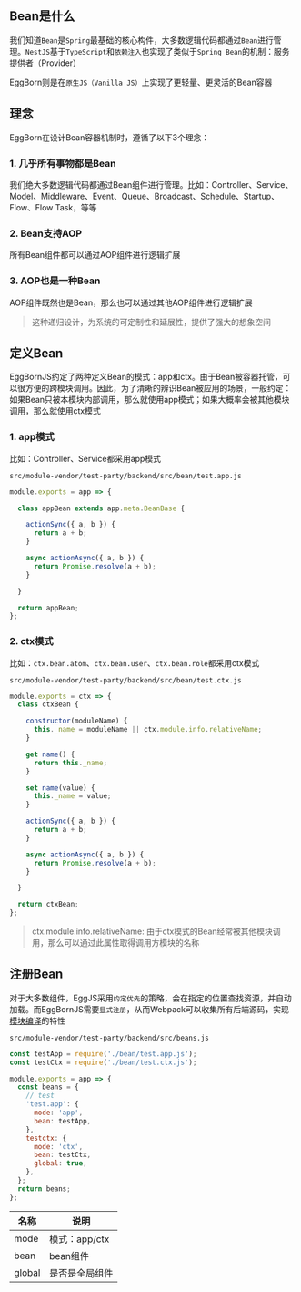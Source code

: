 ## Bean是什么

我们知道`Bean`是`Spring`最基础的核心构件，大多数逻辑代码都通过`Bean`进行管理。`NestJS`基于`TypeScript`和`依赖注入`也实现了类似于`Spring Bean`的机制：服务提供者（Provider）

EggBorn则是在`原生JS（Vanilla JS）`上实现了更轻量、更灵活的Bean容器

## 理念

EggBorn在设计Bean容器机制时，遵循了以下3个理念：

### 1. 几乎所有事物都是Bean

我们绝大多数逻辑代码都通过Bean组件进行管理。比如：Controller、Service、Model、Middleware、Event、Queue、Broadcast、Schedule、Startup、Flow、Flow Task，等等

### 2. Bean支持AOP

所有Bean组件都可以通过AOP组件进行逻辑扩展

### 3. AOP也是一种Bean

AOP组件既然也是Bean，那么也可以通过其他AOP组件进行逻辑扩展

> 这种递归设计，为系统的可定制性和延展性，提供了强大的想象空间

## 定义Bean

EggBornJS约定了两种定义Bean的模式：app和ctx。由于Bean被容器托管，可以很方便的跨模块调用。因此，为了清晰的辨识Bean被应用的场景，一般约定：如果Bean只被本模块内部调用，那么就使用app模式；如果大概率会被其他模块调用，那么就使用ctx模式

### 1. app模式

比如：Controller、Service都采用app模式

`src/module-vendor/test-party/backend/src/bean/test.app.js`

``` javascript
module.exports = app => {

  class appBean extends app.meta.BeanBase {

    actionSync({ a, b }) {
      return a + b;
    }

    async actionAsync({ a, b }) {
      return Promise.resolve(a + b);
    }

  }

  return appBean;
};
```

### 2. ctx模式

比如：`ctx.bean.atom`、`ctx.bean.user`、`ctx.bean.role`都采用ctx模式

`src/module-vendor/test-party/backend/src/bean/test.ctx.js`

``` javascript
module.exports = ctx => {
  class ctxBean {

    constructor(moduleName) {
      this._name = moduleName || ctx.module.info.relativeName;
    }

    get name() {
      return this._name;
    }

    set name(value) {
      this._name = value;
    }

    actionSync({ a, b }) {
      return a + b;
    }

    async actionAsync({ a, b }) {
      return Promise.resolve(a + b);
    }

  }

  return ctxBean;
};

```

> ctx.module.info.relativeName: 由于ctx模式的Bean经常被其他模块调用，那么可以通过此属性取得调用方模块的名称

## 注册Bean

对于大多数组件，EggJS采用`约定优先`的策略，会在指定的位置查找资源，并自动加载。而EggBornJS需要`显式注册`，从而Webpack可以收集所有后端源码，实现[模块编译](https://cabloy.com/zh-cn/articles/beef7cd0ab0a495284797a5af933a155.html)的特性

`src/module-vendor/test-party/backend/src/beans.js`

``` javascript
const testApp = require('./bean/test.app.js');
const testCtx = require('./bean/test.ctx.js');

module.exports = app => {
  const beans = {
    // test
    'test.app': {
      mode: 'app',
      bean: testApp,
    },
    testctx: {
      mode: 'ctx',
      bean: testCtx,
      global: true,
    },
  };
  return beans;
};
```

|名称|说明|
|--|--|
|mode|模式：app/ctx|
|bean|bean组件|
|global|是否是全局组件|
